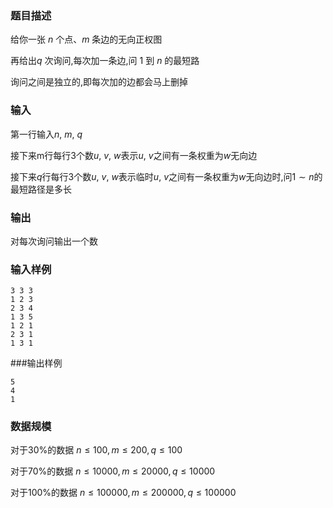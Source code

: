 ### 题目描述
给你一张 $n$ 个点、$m$ 条边的无向正权图

再给出$q$ 次询问,每次加一条边,问 $1$ 到 $n$ 的最短路

询问之间是独立的,即每次加的边都会马上删掉

### 输入

第一行输入$n$, $m$, $q$

接下来m行每行$3$个数$u$, $v$, $w$表示$u$, $v$之间有一条权重为$w$无向边

接下来$q$行每行$3$个数$u$, $v$, $w$表示临时$u$, $v$之间有一条权重为$w$无向边时,问$1 \sim n$的最短路径是多长
### 输出
对每次询问输出一个数
### 输入样例
```
3 3 3
1 2 3
2 3 4
1 3 5
1 2 1
2 3 1
1 3 1
```
###输出样例
```
5
4
1
```

### 数据规模

对于$30\%$的数据 $n \leq 100, m \leq 200, q \leq 100$

对于$70\%$的数据 $n \leq 10000, m \leq 20000,  q \leq 10000$

对于$100\%$的数据 $n \leq 100000, m \leq 200000,  q \leq 100000$